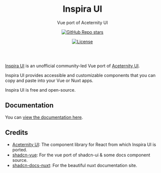 <h1 align="center">Inspira UI</h1>
<p align="center">
    Vue port of Aceternity UI
</p>
<div align="center">
  <a href="https://github.com/rahulv-official/inspira-ui/stargazers"><img alt="GitHub Repo stars" src="https://img.shields.io/github/stars/rahulv-official/inspira-ui"></a>

  <a href="https://github.com/rahulv-official/inspira-ui/blob/main/LICENSE.md"><img alt="License" src="https://img.shields.io/badge/License-MIT-yellow.svg"></a>  
</div>

<br />
<br />

[Inspira UI](https://inspira-ui.com) is an unofficial community-led Vue port of [Aceternity UI](https://ui.aceternity.com).

Inspira UI provides accessible and customizable components that you can copy and paste into your Vue or Nuxt apps.

Inspira UI is free and open-source.

## Documentation

You can [view the documentation here](https://inspira-ui.com).

## Credits

- [Aceternity UI](https://ui.aceternity.com/): The component library for React from which Inspira UI is ported.
- [shadcn-vue](https://www.shadcn-vue.com/): For the vue port of shadcn-ui & some docs component source.
- [shadcn-docs-nuxt](https://github.com/ZTL-UwU/shadcn-docs-nuxt): For the beautiful nuxt documentation site.

